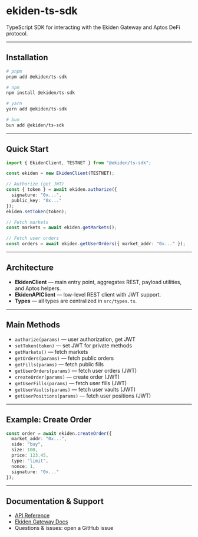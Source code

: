 # ekiden-ts-sdk

TypeScript SDK for interacting with the Ekiden Gateway and Aptos DeFi protocol.

---

## Installation

```sh
# pnpm
pnpm add @ekiden/ts-sdk

# npm
npm install @ekiden/ts-sdk

# yarn
yarn add @ekiden/ts-sdk

# bun
bun add @ekiden/ts-sdk
```

---

## Quick Start

```ts
import { EkidenClient, TESTNET } from "@ekiden/ts-sdk";

const ekiden = new EkidenClient(TESTNET);

// Authorize (get JWT)
const { token } = await ekiden.authorize({
  signature: "0x...",
  public_key: "0x..."
});
ekiden.setToken(token);

// Fetch markets
const markets = await ekiden.getMarkets();

// Fetch user orders
const orders = await ekiden.getUserOrders({ market_addr: "0x..." });
```

---

## Architecture

- **EkidenClient** — main entry point, aggregates REST, payload utilities, and Aptos helpers.
- **EkidenAPIClient** — low-level REST client with JWT support.
- **Types** — all types are centralized in `src/types.ts`.

---

## Main Methods

- `authorize(params)` — user authorization, get JWT
- `setToken(token)` — set JWT for private methods
- `getMarkets()` — fetch markets
- `getOrders(params)` — fetch public orders
- `getFills(params)` — fetch public fills
- `getUserOrders(params)` — fetch user orders (JWT)
- `createOrder(params)` — create order (JWT)
- `getUserFills(params)` — fetch user fills (JWT)
- `getUserVaults(params)` — fetch user vaults (JWT)
- `getUserPositions(params)` — fetch user positions (JWT)

---

## Example: Create Order

```ts
const order = await ekiden.createOrder({
  market_addr: "0x...",
  side: "buy",
  size: 100,
  price: 123.45,
  type: "limit",
  nonce: 1,
  signature: "0x..."
});
```

---

## Documentation & Support

- [API Reference](https://github.com/ekidenfi/ekiden-ts-sdk)
- [Ekiden Gateway Docs](https://docs.ekiden.fi)
- Questions & issues: open a GitHub issue
